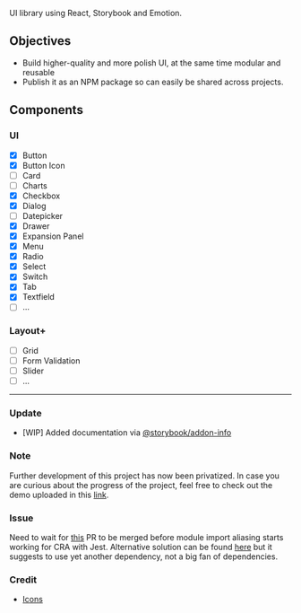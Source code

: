 UI library using React, Storybook and Emotion.

## Objectives

- Build higher-quality and more polish UI, at the same time modular and reusable
- Publish it as an NPM package so can easily be shared across projects.

## Components

### UI

- [x] Button
- [x] Button Icon
- [ ] Card
- [ ] Charts
- [x] Checkbox
- [x] Dialog
- [ ] Datepicker
- [x] Drawer
- [x] Expansion Panel
- [x] Menu
- [x] Radio
- [x] Select
- [x] Switch
- [x] Tab
- [x] Textfield
- [ ] ...

### Layout+

- [ ] Grid
- [ ] Form Validation
- [ ] Slider
- [ ] ...

---

### Update

- [WIP] Added documentation via [@storybook/addon-info](https://github.com/storybookjs/storybook/tree/master/addons/info)

### Note

Further development of this project has now been privatized. In case you are curious about the progress of the project, feel free to check out the demo uploaded in this [link](https://gorg-ui-v2.netlify.com/?path=/story/button-icon--icons-only).

### Issue

Need to wait for [this](https://github.com/facebook/create-react-app/pull/6633) PR to be merged before module import aliasing starts working for CRA with Jest. Alternative solution can be found [here](https://github.com/facebook/create-react-app/issues/5652) but it suggests to use yet another dependency, not a big fan of dependencies.

### Credit

- [Icons](https://www.flaticon.com/packs/ui-interface-25)
